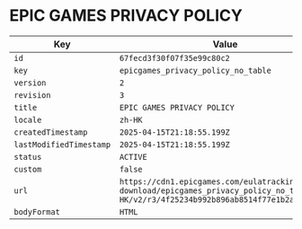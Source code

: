 # EPIC GAMES PRIVACY POLICY

| Key | Value |
| --- | ----- |
| `id` | `67fecd3f30f07f35e99c80c2` |
| `key` | `epicgames_privacy_policy_no_table` |
| `version` | `2` |
| `revision` | `3` |
| `title` | `EPIC GAMES PRIVACY POLICY` |
| `locale` | `zh-HK` |
| `createdTimestamp` | `2025-04-15T21:18:55.199Z` |
| `lastModifiedTimestamp` | `2025-04-15T21:18:55.199Z` |
| `status` | `ACTIVE` |
| `custom` | `false` |
| `url` | `https://cdn1.epicgames.com/eulatracking-download/epicgames_privacy_policy_no_table/zh-HK/v2/r3/4f25234b992b896ab8514f77e1b2a9a3.pdf` |
| `bodyFormat` | `HTML` |
